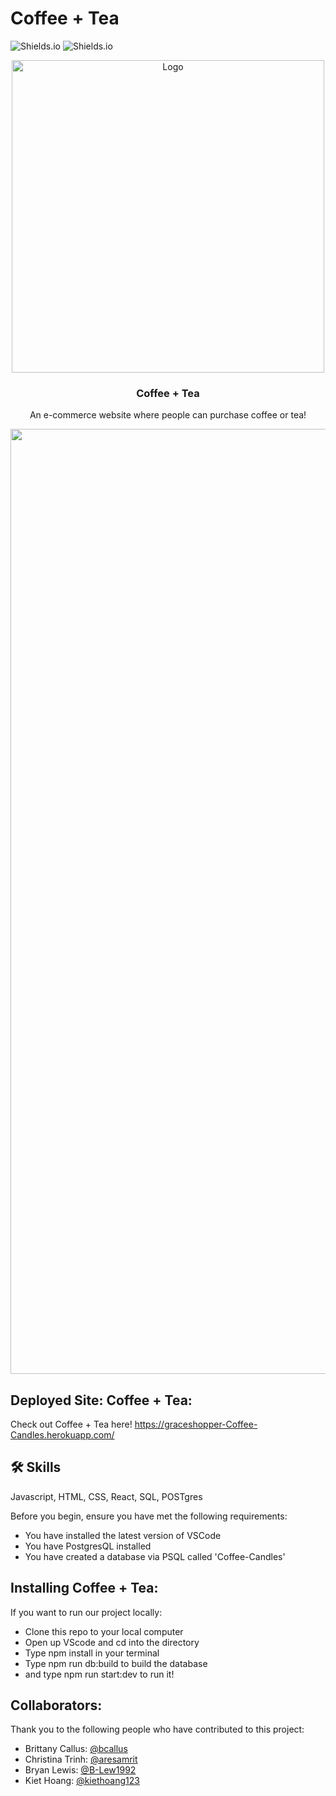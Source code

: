 # Coffee + Tea

<!-- BADGES -->

![Shields.io](https://img.shields.io/github/commit-activity/w/bcallus/Coffee-Candles?style=plastic)
![Shields.io](https://img.shields.io/github/languages/code-size/bcallus/Coffee-Candles?style=social)

<!-- LOGO -->
<p align="center">
  <a href="https://ibb.co/zZJqm3L">
    <img width="500" src="https://ibb.co/zZJqm3L" alt="Logo">
  </a>

  <h3 align="center">Coffee + Tea</h3>
  
  <p align="center">
An e-commerce website where people can purchase coffee or tea!
    <br />

<!-- SCREENSHOT -->
<p align="center">
  <a href="https://ibb.co/qp9DyyZ">
    <img width="1512" alt="screenshot of landing page" src="https://ibb.co/qp9DyyZ">
  </a>

## Deployed Site: Coffee + Tea:

Check out Coffee + Tea here!
https://graceshopper-Coffee-Candles.herokuapp.com/

## 🛠 Skills

Javascript, HTML, CSS, React, SQL, POSTgres

Before you begin, ensure you have met the following requirements:

- You have installed the latest version of VSCode
- You have PostgresQL installed
- You have created a database via PSQL called 'Coffee-Candles'

## Installing Coffee + Tea:

If you want to run our project locally:

- Clone this repo to your local computer
- Open up VScode and cd into the directory
- Type npm install in your terminal
- Type npm run db:build to build the database
- and type npm run start:dev to run it!

## Collaborators:

Thank you to the following people who have contributed to this project:

- Brittany Callus: [@bcallus](https://github.com/bcallus)
- Christina Trinh: [@aresamrit](https://github.com/aresamrit)
- Bryan Lewis: [@B-Lew1992](https://github.com/B-Lew1992)
- Kiet Hoang: [@kiethoang123](https://github.com/kiethoang123)
